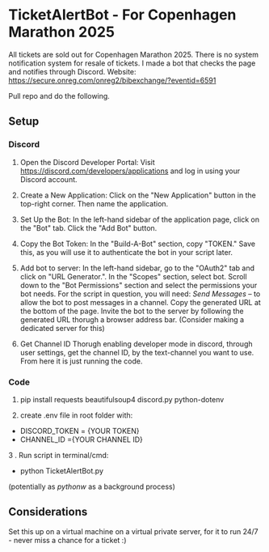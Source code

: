 # TicketAlertBot - For Copenhagen Marathon 2025
All tickets are sold out for Copenhagen Marathon 2025. There is no system notification system for resale of tickets. I made a bot that checks the page and notifies through Discord. 
Website: https://secure.onreg.com/onreg2/bibexchange/?eventid=6591

Pull repo and do the following.

## Setup
### Discord
  1. Open the Discord Developer Portal:
  Visit https://discord.com/developers/applications and log in using your Discord account.
  
  2. Create a New Application:
  Click on the "New Application" button in the top-right corner.
  Then name the application.
 
  3. Set Up the Bot:
  In the left-hand sidebar of the application page, click on the "Bot" tab.
  Click the "Add Bot" button.

  4. Copy the Bot Token:
  In the "Build-A-Bot" section, copy "TOKEN." Save this, as you will use it to authenticate the bot in your script later.

  5. Add bot to server:
     In the left-hand sidebar, go to the "OAuth2" tab and click on "URL Generator.".
     In the "Scopes" section, select bot.
     Scroll down to the "Bot Permissions" section and select the permissions your bot needs. For the script in question, you will need:
     *Send Messages* – to allow the bot to post messages in a channel.
     Copy the generated URL at the bottom of the page.
     Invite the bot to the server by following the generated URL thorugh a browser address bar.
     (Consider making a dedicated server for this)

   6. Get Channel ID
      Thorugh enabling developer mode in discord, through user settings, get the channel ID, by the text-channel you want to use. From here it is just running the code. 
       
### Code
1. pip install requests beautifulsoup4 discord.py python-dotenv


2. create .env file in root folder with: 
  - DISCORD_TOKEN = {YOUR TOKEN}
  - CHANNEL_ID ={YOUR CHANNEL ID}

3 . Run script in terminal/cmd:
  - python TicketAlertBot.py

(potentially as *pythonw* as a background process)

## Considerations
Set this up on a virtual machine on a virtual private server, for it to run 24/7 - never miss a chance for a ticket :) 

  


